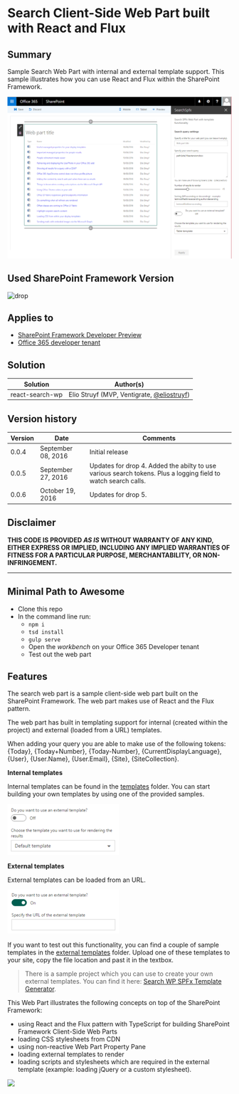 # Search Client-Side Web Part built with React and Flux

## Summary

Sample Search Web Part with internal and external template support. This sample illustrates how you can use React and Flux within the SharePoint Framework.

![Sample of the search web part](./assets/preview.png)

## Used SharePoint Framework Version 
![drop](https://img.shields.io/badge/drop-drop5-red.svg)

## Applies to

* [SharePoint Framework Developer Preview](http://dev.office.com/sharepoint/docs/spfx/sharepoint-framework-overview)
* [Office 365 developer tenant](http://dev.office.com/sharepoint/docs/spfx/set-up-your-developer-tenant)

## Solution

Solution|Author(s)
--------|---------
react-search-wp|Elio Struyf (MVP, Ventigrate, [@eliostruyf](https://twitter.com/eliostruyf))

## Version history

Version|Date|Comments
-------|----|--------
0.0.4|September 08, 2016|Initial release
0.0.5|September 27, 2016|Updates for drop 4. Added the abilty to use various search tokens. Plus a logging field to watch search calls.
0.0.6|October 19, 2016|Updates for drop 5.

## Disclaimer
**THIS CODE IS PROVIDED *AS IS* WITHOUT WARRANTY OF ANY KIND, EITHER EXPRESS OR IMPLIED, INCLUDING ANY IMPLIED WARRANTIES OF FITNESS FOR A PARTICULAR PURPOSE, MERCHANTABILITY, OR NON-INFRINGEMENT.**

---

## Minimal Path to Awesome

- Clone this repo
- In the command line run:
  - `npm i`
  - `tsd install`
  - `gulp serve`
  - Open the *workbench* on your Office 365 Developer tenant
  - Test out the web part

## Features

The search web part is a sample client-side web part built on the SharePoint Framework. The web part makes use of React and the Flux pattern.

The web part has built in templating support for internal (created within the project) and external (loaded from a URL) templates.

When adding your query you are able to make use of the following tokens: {Today}, {Today+Number}, {Today-Number}, {CurrentDisplayLanguage}, {User}, {User.Name}, {User.Email}, {Site}, {SiteCollection}.

**Internal templates**

Internal templates can be found in the [templates]('./src/webparts/templates') folder. You can start building your own templates by using one of the provided samples.

![Internal template settings](./assets/internal.png)

**External templates**

External templates can be loaded from an URL.

![External template settings](./assets/external.png)

If you want to test out this functionality, you can find a couple of sample templates in the [external templates]('./external_templates') folder. Upload one of these templates to your site, copy the file location and past it in the textbox.

> There is a sample project which you can use to create your own external templates. You can find it here: [Search WP SPFx Template Generator](https://github.com/estruyf/search-wp-spfx-templategenerator).

This Web Part illustrates the following concepts on top of the SharePoint Framework:

- using React and the Flux pattern with TypeScript for building SharePoint Framework Client-Side Web Parts
- loading CSS stylesheets from CDN
- using non-reactive Web Part Property Pane
- loading external templates to render
- loading scripts and stylesheets which are required in the external template (example: loading jQuery or a custom stylesheet).

<img src="https://telemetry.sharepointpnp.com/sp-dev-fx-webparts/samples/react-search" />